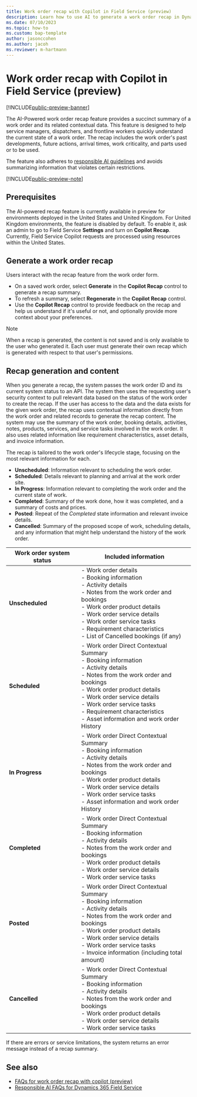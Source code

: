 ```yaml
---
title: Work order recap with Copilot in Field Service (preview)
description: Learn how to use AI to generate a work order recap in Dynamics 365 Field Service.
ms.date: 07/10/2023
ms.topic: how-to
ms.custom: bap-template
author: jasonccohen
ms.author: jacoh
ms.reviewer: m-hartmann
---
```


# Work order recap with Copilot in Field Service (preview)

[!INCLUDE[public-preview-banner](../includes/public-preview-banner.md)]

The AI-Powered work order recap feature provides a succinct summary of a work order and its related contextual data. This feature is designed to help service managers, dispatchers, and frontline workers quickly understand the current state of a work order. The recap includes the work order's past developments, future actions, arrival times, work criticality, and parts used or to be used.

The feature also adheres to [responsible AI guidelines](faqs-work-order-recap.md) and avoids summarizing information that violates certain restrictions.

[!INCLUDE[public-preview-note](../includes/public-preview-note.md)]

## Prerequisites

The AI-powered recap feature is currently available in preview for environments deployed in the United States and United Kingdom. For United Kingdom environments, the feature is disabled by default. To enable it, ask an admin to go to Field Service **Settings** and turn on **Copilot Recap**. Currently, Field Service Copilot requests are processed using resources within the United States.

## Generate a work order recap

Users interact with the recap feature from the work order form.

- On a saved work order, select **Generate** in the **Copilot Recap** control to generate a recap summary.
- To refresh a summary, select **Regenerate** in the **Copilot Recap** control.
- Use the **Copilot Recap** control to provide feedback on the recap and help us understand if it's useful or not, and optionally provide more context about your preferences.

> [!NOTE]
> When a recap is generated, the content is not saved and is only available to the user who generated it. Each user must generate their own recap which is generated with respect to that user's permissions.

## Recap generation and content

When you generate a recap, the system passes the work order ID and its current system status to an API. The system then uses the requesting user's security context to pull relevant data based on the status of the work order to create the recap. If the user has access to the data and the data exists for the given work order, the recap uses contextual information directly from the work order and related records to generate the recap content. The system may use the summary of the work order, booking details, activities, notes, products, services, and service tasks involved in the work order. It also uses related information like requirement characteristics, asset details, and invoice information.

The recap is tailored to the work order's lifecycle stage, focusing on the most relevant information for each.

- **Unscheduled**: Information relevant to scheduling the work order.
- **Scheduled**: Details relevant to planning and arrival at the work order site.
- **In Progress**: Information relevant to completing the work order and the current state of work.
- **Completed**: Summary of the work done, how it was completed, and a summary of costs and prices.
- **Posted**: Repeat of the *Completed* state information and relevant invoice details.
- **Cancelled**: Summary of the proposed scope of work, scheduling details, and any information that might help understand the history of the work order.

|       Work order system status           |                Included information             |
|-------------------------------|------------------------|
|      **Unscheduled**  |     - Work order details  </br> - Booking information  </br> - Activity details  </br> - Notes from the work order and bookings  </br> - Work order product details  </br> - Work order service details  </br> - Work order service tasks  </br> - Requirement characteristics  </br> - List of Cancelled bookings (if any)                  |
|      **Scheduled**  |    - Work order Direct Contextual Summary  </br> - Booking information  </br> - Activity details  </br> - Notes from the work order and bookings  </br> - Work order product details  </br> - Work order service details  </br> - Work order service tasks  </br> - Requirement characteristics   </br> - Asset information and work order History  |
|      **In Progress**  |    - Work order Direct Contextual Summary  </br> - Booking information  </br> - Activity details  </br> - Notes from the work order and bookings  </br> - Work order product details  </br> - Work order service details  </br> - Work order service tasks  </br> - Asset information and work order History                                |
|      **Completed**  |     - Work order Direct Contextual Summary </br>  - Booking information </br> -  Activity details </br> - Notes from the work order and bookings </br> - Work order product details  </br> - Work order service details  </br> - Work order service tasks                                                                          |
|      **Posted**  |   - Work order Direct Contextual Summary </br> - Booking information  </br> - Activity details  </br> - Notes from the work order and bookings  </br> - Work order product details   </br> - Work order service details  </br> - Work order service tasks  </br> - Invoice information (including total amount)                           |
|      **Cancelled**  |    - Work order Direct Contextual Summary </br> -  Booking information  </br> - Activity details  </br> - Notes from the work order and bookings  </br> - Work order product details   </br> - Work order service details  </br> - Work order service tasks |

If there are errors or service limitations, the system returns an error message instead of a recap summary.

## See also

- [FAQs for work order recap with copilot (preview)](faqs-work-order-recap.md)
- [Responsible AI FAQs for Dynamics 365 Field Service](responsible-ai-overview.md)
